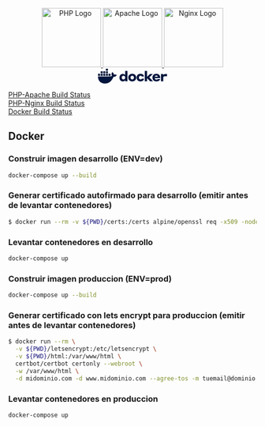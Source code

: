 <p align="center">
  <a href="https://www.php.net/" target="_blank">
    <img src="https://www.php.net/images/logos/php-logo-white.svg" width="120" alt="PHP Logo" />
  </a>
  <a href="https://httpd.apache.org/" target="_blank">
    <img src="https://httpd.apache.org/images/httpd_logo_wide_new.png" width="120" alt="Apache Logo" />
  </a>
  <a href="https://www.nginx.com/" target="_blank">
    <img src="https://nginx.org/img/nginx_logo_dark.png" width="120" alt="Nginx Logo" />
  </a>
  <a href="https://www.docker.com/" target="_blank">
    <svg xmlns="http://www.w3.org/2000/svg" xmlns:xlink="http://www.w3.org/1999/xlink" xmlns:serif="http://www.serif.com/" width="140" height="30" viewBox="0 0 140 30" version="1.1" xml:space="preserve" style="fill-rule:evenodd;clip-rule:evenodd;stroke-linejoin:round;stroke-miterlimit:2;"><g><clipPath id="_clip1"><rect x="0" y="-0.018" width="140" height="30.018"></rect></clipPath><g clip-path="url(#_clip1)"><path d="M37.413,12.315c-0.933,-0.627 -3.382,-0.896 -5.163,-0.415c-0.097,-1.774 -1.012,-3.27 -2.685,-4.573l-0.619,-0.416l-0.414,0.624c-0.811,1.232 -1.153,2.873 -1.032,4.366c0.095,0.92 0.415,1.953 1.032,2.703c-2.318,1.345 -4.455,1.039 -13.919,1.039l-14.61,0c-0.042,2.137 0.302,6.248 2.915,9.593c0.289,0.37 0.604,0.727 0.948,1.072c2.126,2.128 5.336,3.689 10.138,3.693c7.325,0.007 13.601,-3.953 17.419,-13.527c1.257,0.02 4.572,0.225 6.195,-2.911c0.039,-0.052 0.413,-0.831 0.413,-0.831l-0.618,-0.415l0,-0.002Zm-27.875,-1.953l-4.108,0l-0,4.108l4.108,0l0,-4.108Zm5.308,0l-4.108,0l-0,4.108l4.108,0l0,-4.108Zm5.308,0l-4.108,0l-0,4.108l4.108,0l0,-4.108Zm5.308,0l-4.108,0l-0,4.108l4.108,0l0,-4.108Zm-21.232,0l-4.108,0l-0,4.108l4.108,0l0,-4.108Zm5.308,-5.19l-4.108,-0l-0,4.108l4.108,0l0,-4.108Zm5.308,-0l-4.108,-0l-0,4.108l4.108,0l0,-4.108Zm5.308,-0l-4.108,-0l-0,4.108l4.108,0l0,-4.108Zm0,-5.19l-4.108,0l-0,4.109l4.108,-0l0,-4.109Z" style="fill:#00153c;fill-rule:nonzero;"></path><path d="M50.297,25.756c-3.724,0 -6.738,-2.9 -6.738,-7.677c-0,-4.777 3.042,-7.648 6.767,-7.648c3.1,0 4.55,1.877 4.805,2.332l0,-8.245l4.606,-0l0,20.926l-4.55,-0l0,-2.161c-0.284,0.484 -1.763,2.473 -4.89,2.473Zm1.422,-11.401c-2.133,0 -3.497,1.593 -3.497,3.724c-0,2.132 1.364,3.724 3.497,3.724c2.132,0 3.468,-1.563 3.468,-3.724c0,-2.16 -1.364,-3.724 -3.468,-3.724Z" style="fill:#00153c;fill-rule:nonzero;"></path><path d="M77.564,18.079c0,4.55 -3.468,7.734 -8.074,7.734c-4.606,0 -8.075,-3.184 -8.075,-7.734c0,-4.549 3.441,-7.734 8.075,-7.734c4.633,0 8.074,3.157 8.074,7.734Zm-4.635,0c0,-2.103 -1.364,-3.724 -3.44,-3.724c-2.077,0 -3.469,1.621 -3.469,3.724c-0,2.104 1.393,3.724 3.469,3.724c2.075,0 3.44,-1.62 3.44,-3.724Z" style="fill:#00153c;fill-rule:nonzero;"></path><path d="M86.15,14.355c-1.905,0 -3.156,1.621 -3.156,3.724c0,2.104 1.251,3.754 3.185,3.754c1.933,-0 2.615,-1.166 2.786,-1.507l4.436,0c-0.171,2.047 -2.133,5.487 -7.336,5.487c-4.35,0 -7.705,-3.042 -7.705,-7.734c0,-4.692 3.355,-7.734 7.648,-7.734c5.203,0 7.166,3.384 7.393,5.516l-4.493,0c-0.228,-0.397 -0.967,-1.506 -2.758,-1.506Z" style="fill:#00153c;fill-rule:nonzero;"></path><path d="M94.907,4.518l4.605,-0l0,11.97l5.886,-5.772l5.8,-0l-7.051,6.795l7.42,7.933l-5.998,-0l-6.057,-6.568l0,6.568l-4.605,-0l-0,-20.926Z" style="fill:#00153c;fill-rule:nonzero;"></path><path d="M126.182,18.165l-0,0.797l-11.202,-0c0.227,1.848 1.62,3.241 3.639,3.241c1.791,0 2.644,-0.824 2.842,-1.137l4.578,0c-0.227,1.763 -2.332,4.748 -7.42,4.748c-5.088,0 -8.189,-3.241 -8.189,-7.734c0,-4.492 3.241,-7.734 7.876,-7.734c4.635,0 7.876,3.014 7.876,7.819Zm-11.117,-2.019l6.483,0c-0.398,-1.536 -1.592,-2.445 -3.242,-2.445c-1.649,-0 -2.842,0.939 -3.241,2.445Z" style="fill:#00153c;fill-rule:nonzero;"></path><path d="M132.382,25.444l-4.607,-0l0,-14.728l4.607,-0l-0,2.303c0.312,-0.682 1.392,-2.332 4.463,-2.332l3.156,-0l-0,4.55l-4.038,-0c-2.587,-0 -3.583,0.966 -3.583,3.014l-0,7.193l0.002,-0Z" style="fill:#00153c;fill-rule:nonzero;"></path></g></g></svg>
  </a>
</p>

[build-php-apache]: https://img.shields.io/github/workflow/status/gusdellac/nginx_apache_php-fpm_http2/PHP-Apache
[build-php-nginx]: https://img.shields.io/github/workflow/status/gusdellac/nginx_apache_php-fpm_http2/PHP-Nginx
[build-docker]: https://img.shields.io/github/workflow/status/gusdellac/nginx_apache_php-fpm_http2/Docker

[PHP-Apache Build Status][build-php-apache]  
[PHP-Nginx Build Status][build-php-nginx]  
[Docker Build Status][build-docker]


## Docker

### Construir imagen desarrollo (ENV=dev)

```bash
docker-compose up --build
```

### Generar certificado autofirmado para desarrollo (emitir antes de levantar contenedores)

```bash
$ docker run --rm -v ${PWD}/certs:/certs alpine/openssl req -x509 -nodes -days 365 -newkey rsa:2048 -keyout /certs/server.key -out /certs/server.crt -subj "/CN=localhost"
```

### Levantar contenedores en desarrollo

```bash
docker-compose up
```

### Construir imagen produccion (ENV=prod)

```bash
docker-compose up --build
```

### Generar certificado con lets encrypt para produccion (emitir antes de levantar contenedores)
```bash
$ docker run --rm \
  -v ${PWD}/letsencrypt:/etc/letsencrypt \
  -v ${PWD}/html:/var/www/html \
  certbot/certbot certonly --webroot \
  -w /var/www/html \
  -d midominio.com -d www.midominio.com --agree-tos -m tuemail@dominio.com --no-eff-email
```

### Levantar contenedores en produccion

```bash
docker-compose up
```